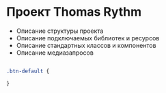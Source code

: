 # Проект Thomas Rythm
* Описание структуры проекта
* Описание подключаемых библиотек и ресурсов
* Описание стандартных классов и компонентов
* Описание медиазапросов
``` css

.btn-default {

}

```